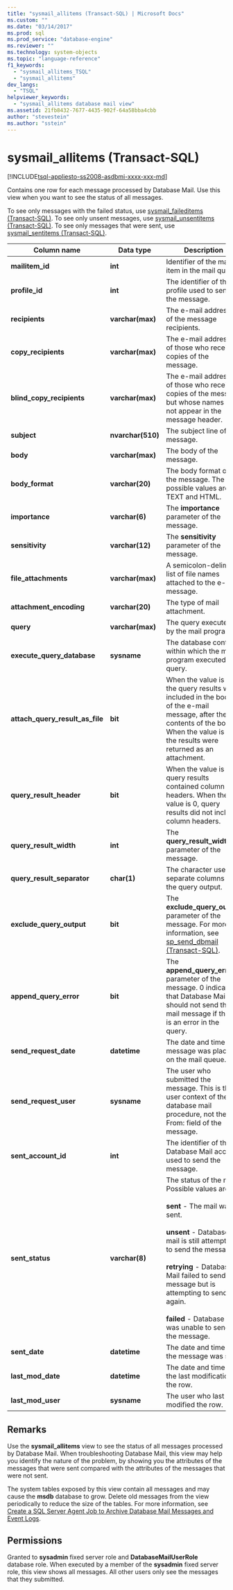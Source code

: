 ```yaml
---
title: "sysmail_allitems (Transact-SQL) | Microsoft Docs"
ms.custom: ""
ms.date: "03/14/2017"
ms.prod: sql
ms.prod_service: "database-engine"
ms.reviewer: ""
ms.technology: system-objects
ms.topic: "language-reference"
f1_keywords: 
  - "sysmail_allitems_TSQL"
  - "sysmail_allitems"
dev_langs: 
  - "TSQL"
helpviewer_keywords: 
  - "sysmail_allitems database mail view"
ms.assetid: 21fb8432-7677-4435-902f-64a58bba4cbb
author: "stevestein"
ms.author: "sstein"
---
```

# sysmail_allitems (Transact-SQL)
[!INCLUDE[tsql-appliesto-ss2008-asdbmi-xxxx-xxx-md](../../includes/tsql-appliesto-ss2008-asdbmi-xxxx-xxx-md.md)]

  Contains one row for each message processed by Database Mail. Use this view when you want to see the status of all messages.  
  
 To see only messages with the failed status, use [sysmail_faileditems &#40;Transact-SQL&#41;](../../relational-databases/system-catalog-views/sysmail-faileditems-transact-sql.md). To see only unsent messages, use [sysmail_unsentitems &#40;Transact-SQL&#41;](../../relational-databases/system-catalog-views/sysmail-unsentitems-transact-sql.md). To see only messages that were sent, use [sysmail_sentitems &#40;Transact-SQL&#41;](../../relational-databases/system-catalog-views/sysmail-sentitems-transact-sql.md).  
  
|Column name|Data type|Description|  
|-----------------|---------------|-----------------|  
|**mailitem_id**|**int**|Identifier of the mail item in the mail queue.|  
|**profile_id**|**int**|The identifier of the profile used to send the message.|  
|**recipients**|**varchar(max)**|The e-mail addresses of the message recipients.|  
|**copy_recipients**|**varchar(max)**|The e-mail addresses of those who receive copies of the message.|  
|**blind_copy_recipients**|**varchar(max)**|The e-mail addresses of those who receive copies of the message but whose names do not appear in the message header.|  
|**subject**|**nvarchar(510)**|The subject line of the message.|  
|**body**|**varchar(max)**|The body of the message.|  
|**body_format**|**varchar(20)**|The body format of the message. The possible values are TEXT and HTML.|  
|**importance**|**varchar(6)**|The **importance** parameter of the message.|  
|**sensitivity**|**varchar(12)**|The **sensitivity** parameter of the message.|  
|**file_attachments**|**varchar(max)**|A semicolon-delimited list of file names attached to the e-mail message.|  
|**attachment_encoding**|**varchar(20)**|The type of mail attachment.|  
|**query**|**varchar(max)**|The query executed by the mail program.|  
|**execute_query_database**|**sysname**|The database context within which the mail program executed the query.|  
|**attach_query_result_as_file**|**bit**|When the value is 0, the query results were included in the body of the e-mail message, after the contents of the body. When the value is 1, the results were returned as an attachment.|  
|**query_result_header**|**bit**|When the value is 1, query results contained column headers. When the value is 0, query results did not include column headers.|  
|**query_result_width**|**int**|The **query_result_width** parameter of the message.|  
|**query_result_separator**|**char(1)**|The character used to separate columns in the query output.|  
|**exclude_query_output**|**bit**|The **exclude_query_output** parameter of the message. For more information, see [sp_send_dbmail &#40;Transact-SQL&#41;](../../relational-databases/system-stored-procedures/sp-send-dbmail-transact-sql.md).|  
|**append_query_error**|**bit**|The **append_query_error** parameter of the message. 0 indicates that Database Mail should not send the e-mail message if there is an error in the query.|  
|**send_request_date**|**datetime**|The date and time the message was placed on the mail queue.|  
|**send_request_user**|**sysname**|The user who submitted the message. This is the user context of the database mail procedure, not the From: field of the message.|  
|**sent_account_id**|**int**|The identifier of the Database Mail account used to send the message.|  
|**sent_status**|**varchar(8)**|The status of the mail. Possible values are:<br /><br /> **sent** - The mail was sent.<br /><br /> **unsent** - Database mail is still attempting to send the message.<br /><br /> **retrying** - Database Mail failed to send the message but is attempting to send it again.<br /><br /> **failed** - Database mail was unable to send the message.|  
|**sent_date**|**datetime**|The date and time that the message was sent.|  
|**last_mod_date**|**datetime**|The date and time of the last modification of the row.|  
|**last_mod_user**|**sysname**|The user who last modified the row.|  
  
## Remarks  
 Use the **sysmail_allitems** view to see the status of all messages processed by Database Mail. When troubleshooting Database Mail, this view may help you identify the nature of the problem, by showing you the attributes of the messages that were sent compared with the attributes of the messages that were not sent.  
  
 The system tables exposed by this view contain all messages and may cause the **msdb** database to grow. Delete old messages from the view periodically to reduce the size of the tables. For more information, see [Create a SQL Server Agent Job to Archive Database Mail Messages and Event Logs](../../relational-databases/database-mail/create-a-sql-server-agent-job-to-archive-database-mail-messages-and-event-logs.md).  
  
## Permissions  
 Granted to **sysadmin** fixed server role and **DatabaseMailUserRole** database role. When executed by a member of the **sysadmin** fixed server role, this view shows all messages. All other users only see the messages that they submitted.  
  
  
